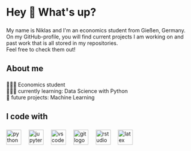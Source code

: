 <h1 align="left">Hey 👋 What's up?</h1>

###

<p align="left">My name is Niklas and I'm an economics student from Gießen, Germany. <br>On my GitHub-profile, you will find current projects I am working on and past work that is all stored in my repositories. <br>Feel free to check them out!</p>

###

<h2 align="left">About me</h2>

###

<p align="left">👨🏻‍🎓 Economics student<br>👨🏻‍💻 currently learning: Data Science with Python<br>🔮 future projects: Machine Learning</p>

###

<h2 align="left">I code with</h2>

###

<div align="left">
  <img src="https://cdn.jsdelivr.net/gh/devicons/devicon/icons/python/python-original.svg" height="40" alt="python logo"  />
  <img width="12" />
  <img src="https://cdn.jsdelivr.net/gh/devicons/devicon/icons/jupyter/jupyter-original.svg" height="40" alt="jupyter logo"  />
  <img width="12" />
  <img src="https://cdn.jsdelivr.net/gh/devicons/devicon/icons/vscode/vscode-original.svg" height="40" alt="vscode logo"  />
  <img width="12" />
  <img src="https://cdn.jsdelivr.net/gh/devicons/devicon/icons/git/git-original.svg" height="40" alt="git logo"  />
  <img width="12" />
  <img src="https://cdn.jsdelivr.net/gh/devicons/devicon/icons/rstudio/rstudio-original.svg" height="40" alt="rstudio logo"  />
  <img width="12" />
  <img src="https://cdn.jsdelivr.net/gh/devicons/devicon/icons/latex/latex-original.svg" height="40" alt="latex logo"  />
</div>

###
